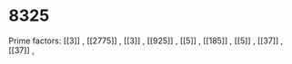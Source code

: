 # 8325

Prime factors: [[3]] , [[2775]] , [[3]] , [[925]] , [[5]] , [[185]] , [[5]] , [[37]] , [[37]] , 